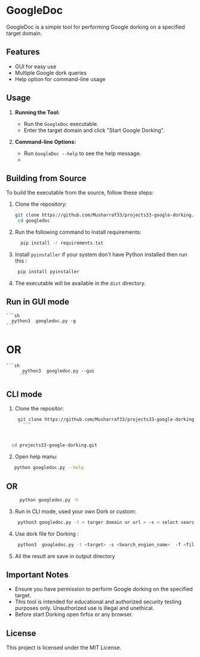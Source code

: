 # GoogleDoc

GoogleDoc is a simple tool for performing Google dorking on a specified target domain. 

## Features

- GUI for easy use
- Multiple Google dork queries
- Help option for command-line usage

## Usage

1. **Running the Tool:**
    - Run the `GoogleDoc` executable.
    - Enter the target domain and click "Start Google Dorking".

2. **Command-line Options:**
    - Run `GoogleDoc --help` to see the help message.
    - 

## Building from Source

To build the executable from the source, follow these steps:

1. Clone the repository:
    ```sh
    git clone https://github.com/Musharraf33/projects33-google-dorking.git
     cd googledoc
    ```
 
2. Run the following command to install requirements:
    ```sh
      pip install -r requirements.txt
    ```
3. Install `pyinstaller` if your system don't have Python installed then run this :
    ```sh
     pip install pyinstaller
    ```

5. The executable will be available in the `dist` directory.


## Run in GUI mode
    ```sh
      python3  googledoc.py -g
    ```
  #              OR
                 
    ```sh
          python3  googledoc.py --gui
         ```


## CLI mode
1. Clone the repositor:
    ```sh
     git clone https://github.com/Musharraf33/projects33-google-dorking.git
       ```
#   
   ```sh
     cd projects33-google-dorking.git
   ```
     
2. Open help manu:
```sh
   python googledoc.py --help
   ```
 ##                     OR 
```sh
     python googledoc.py -h
   ```

3. Run in CLI mode, used your own Dork or custom:
    ```sh
     python3 googledoc.py -t < targer domain or url > -s < select search engine >  -d < dork >   

    ```

4. Use dork file for Dorking :
    ```sh
     python3  googledoc.py -t <target> -s <Search_engien_name>  -f <file path name or path > 
    ```
5. All the result are  save in output directory  


## Important Notes

- Ensure you have permission to perform Google dorking on the specified target.
- This tool is intended for educational and authorized security testing purposes only. Unauthorized use is illegal and unethical.
- Before start Dorking open firfox or any browser.


## License

This project is licensed under the MIT License.
